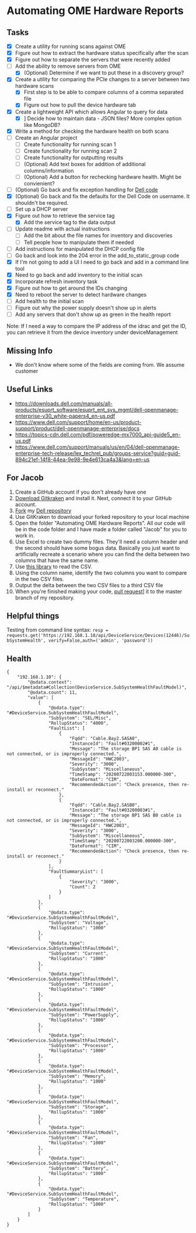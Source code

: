# Automating OME Hardware Reports

## Tasks

- [x] Create a utility for running scans against OME
- [x] Figure out how to extract the hardware status specifically after the scan
- [x] Figure out how to separate the servers that were recently added
- [ ] Add the ability to remove servers from OME
  - [x] (Optional) Determine if we want to put these in a discovery group?
- [x] Create a utility for comparing the PCIe changes to a server between two hardware scans
  - [x] First step is to be able to compare columns of a comma separated file
  - [x] Figure out how to pull the device hardware tab
- [x] Create a lightweight API which allows Angular to query for data
  - [x] ] Decide how to maintain data - JSON files? More complex option like MongoDB?
- [x] Write a method for checking the hardware health on both scans
- [ ] Create an Angular project
  - [ ] Create functionality for running scan 1
  - [ ] Create functionality for running scan 2
  - [ ] Create functionality for outputting results
  - [ ] (Optional) Add text boxes for addition of additional columns/information
  - [ ] (Optional) Add a button for rechecking hardware health. Might be convienient?
- [ ] (Optional) Go back and fix exception handling for [Dell code](https://github.com/dell/OpenManage-Enterprise/tree/master/Core/Python)
- [x] (Optional) Go back and fix the defaults for the Dell Code on username. It shouldn't be required.
- [ ] Set up a DHCP server
- [x] Figure out how to retrieve the service tag
  - [x] Add the service tag to the data output
- [ ] Update readme with actual instructions
  - [ ] Add the bit about the file names for inventory and discoveries
  - [ ] Tell people how to manipulate them if needed
- [ ] Add instructions for manipulated the DHCP config file
- [ ] Go back and look into the 204 error in the add_to_static_group code
- [x] If I'm not going to add a UI I need to go back and add in a command line tool
- [x] Need to go back and add inventory to the initial scan
- [x] Incorporate refresh inventory task
- [x] Figure out how to get around the IDs changing
- [x] Need to reboot the server to detect hardware changes
- [ ] Add health to the initial scan
- [ ] Figure out why the power supply doesn't show up in alerts
- [ ] Add any servers that don't show up as green in the health report

Note: If I need a way to compare the IP address of the idrac and get the ID, you can retrieve it from the device inventory under deviceManagement

## Missing Info

- We don't know where some of the fields are coming from. We assume customer

## Useful Links

- https://downloads.dell.com/manuals/all-products/esuprt_software/esuprt_ent_sys_mgmt/dell-openmanage-enterprise-v30_white-papers4_en-us.pdf
- https://www.dell.com/support/home/en-us/product-support/product/dell-openmanage-enterprise/docs
- https://topics-cdn.dell.com/pdf/poweredge-mx7000_api-guide5_en-us.pdf
- https://www.dell.com/support/manuals/us/en/04/dell-openmanage-enterprise-tech-release/lex_techrel_pub/groups-service?guid=guid-894c21ef-14f8-44ea-9e98-9e4e613ca4a3&lang=en-us

## For Jacob

1. Create a GitHub account if you don't already have one
2. [Download Gitkraken](https://www.gitkraken.com/download) and install it. Next, connect it to your GitHub account.
3. [Fork](https://docs.github.com/en/github/getting-started-with-github/fork-a-repo) my [Dell repository](https://github.com/grantcurell/dell)
4. Use GitKraken to download your forked repository to your local machine
5. Open the folder "Automating OME Hardware Reports". All our code will be in the code folder and I have made a folder called "Jacob" for you to work in.
6. Use Excel to create two dummy files. They'll need a column header and the second should have some bogus data. Basically you just want to artificially recreate a scenario where you can find the delta between two columns that have the same name.
7. Use [this library](https://docs.python.org/3/library/csv.html) to read the CSV.
8. Using the column name, identify the two columns you want to compare in the two CSV files.
9. Output the delta between the two CSV files to a third CSV file
10. When you're finished making your code, [pull request](https://support.gitkraken.com/working-with-repositories/pull-requests/)] it to the master branch of my repository.

## Helpful things

Testing from command line syntax: `resp = requests.get('https://192.168.1.18/api/DeviceService/Devices(12446)/SubSystemHealth', verify=False,auth=('admin', 'password'))`

## Health

    {
        "192.168.1.10": {
            "@odata.context": "/api/$metadata#Collection(DeviceService.SubSystemHealthFaultModel)",
            "@odata.count": 11,
            "value": [
                {
                    "@odata.type": "#DeviceService.SubSystemHealthFaultModel",
                    "SubSystem": "SEL/Misc",
                    "RollupStatus": "4000",
                    "FaultList": [
                        {
                            "Fqdd": "Cable.Bay2.SASA0",
                            "InstanceId": "Fault#03200002#1",
                            "Message": "The storage BP1 SAS A0 cable is not connected, or is improperly connected.",
                            "MessageId": "HWC2003",
                            "Severity": "3000",
                            "SubSystem": "Miscellaneous",
                            "TimeStamp": "20200722003153.000000-300",
                            "DateFormat": "CIM",
                            "RecommendedAction": "Check presence, then re-install or reconnect."
                        },
                        {
                            "Fqdd": "Cable.Bay2.SASB0",
                            "InstanceId": "Fault#03200003#1",
                            "Message": "The storage BP1 SAS B0 cable is not connected, or is improperly connected.",
                            "MessageId": "HWC2003",
                            "Severity": "3000",
                            "SubSystem": "Miscellaneous",
                            "TimeStamp": "20200722003200.000000-300",
                            "DateFormat": "CIM",
                            "RecommendedAction": "Check presence, then re-install or reconnect."
                        }
                    ],
                    "FaultSummaryList": [
                        {
                            "Severity": "3000",
                            "Count": 2
                        }
                    ]
                },
                {
                    "@odata.type": "#DeviceService.SubSystemHealthFaultModel",
                    "SubSystem": "Voltage",
                    "RollupStatus": "1000"
                },
                {
                    "@odata.type": "#DeviceService.SubSystemHealthFaultModel",
                    "SubSystem": "Current",
                    "RollupStatus": "1000"
                },
                {
                    "@odata.type": "#DeviceService.SubSystemHealthFaultModel",
                    "SubSystem": "Intrusion",
                    "RollupStatus": "1000"
                },
                {
                    "@odata.type": "#DeviceService.SubSystemHealthFaultModel",
                    "SubSystem": "PowerSupply",
                    "RollupStatus": "1000"
                },
                {
                    "@odata.type": "#DeviceService.SubSystemHealthFaultModel",
                    "SubSystem": "Processor",
                    "RollupStatus": "1000"
                },
                {
                    "@odata.type": "#DeviceService.SubSystemHealthFaultModel",
                    "SubSystem": "Memory",
                    "RollupStatus": "1000"
                },
                {
                    "@odata.type": "#DeviceService.SubSystemHealthFaultModel",
                    "SubSystem": "Storage",
                    "RollupStatus": "1000"
                },
                {
                    "@odata.type": "#DeviceService.SubSystemHealthFaultModel",
                    "SubSystem": "Fan",
                    "RollupStatus": "1000"
                },
                {
                    "@odata.type": "#DeviceService.SubSystemHealthFaultModel",
                    "SubSystem": "Battery",
                    "RollupStatus": "1000"
                },
                {
                    "@odata.type": "#DeviceService.SubSystemHealthFaultModel",
                    "SubSystem": "Temperature",
                    "RollupStatus": "1000"
                }
            ]
        }
    }